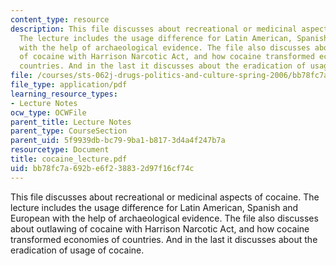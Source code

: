 ```yaml
---
content_type: resource
description: This file discusses about recreational or medicinal aspects of cocaine.
  The lecture includes the usage difference for Latin American, Spanish and European
  with the help of archaeological evidence. The file also discusses about outlawing
  of cocaine with Harrison Narcotic Act, and how cocaine transformed economies of
  countries. And in the last it discusses about the eradication of usage of cocaine.
file: /courses/sts-062j-drugs-politics-and-culture-spring-2006/bb78fc7a692be6f238832d97f16cf74c_cocaine_lecture.pdf
file_type: application/pdf
learning_resource_types:
- Lecture Notes
ocw_type: OCWFile
parent_title: Lecture Notes
parent_type: CourseSection
parent_uid: 5f9939db-bc79-9ba1-b817-3d4a4f247b7a
resourcetype: Document
title: cocaine_lecture.pdf
uid: bb78fc7a-692b-e6f2-3883-2d97f16cf74c
---
```

This file discusses about recreational or medicinal aspects of cocaine. The lecture includes the usage difference for Latin American, Spanish and European with the help of archaeological evidence. The file also discusses about outlawing of cocaine with Harrison Narcotic Act, and how cocaine transformed economies of countries. And in the last it discusses about the eradication of usage of cocaine.

